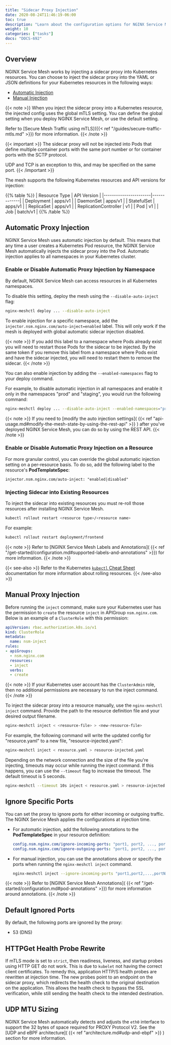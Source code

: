 ```yaml
---
title: "Sidecar Proxy Injection"
date: 2020-08-24T11:46:19-06:00
toc: true
description: "Learn about the configuration options for NGINX Service Mesh sidecar proxy injection."
weight: 10
categories: ["tasks"]
docs: "DOCS-692"
---
```


## Overview

NGINX Service Mesh works by injecting a sidecar proxy into Kubernetes resources. 
You can choose to inject the sidecar proxy into the YAML or JSON definitions for your Kubernetes resources in the following ways:

- [Automatic Injection](#automatic-proxy-injection)
- [Manual Injection](#manual-proxy-injection)

{{< note >}}
When you inject the sidecar proxy into a Kubernetes resource, the injected config uses the global mTLS setting. 
You can define the global setting when you deploy NGINX Service Mesh, or use the default setting.

Refer to [Secure Mesh Traffic using mTLS]({{< ref "/guides/secure-traffic-mtls.md" >}}) for more information.
{{< /note >}}

{{< important >}}
The sidecar proxy will not be injected into Pods that define multiple container ports with the same port number or for container ports with the SCTP protocol.

UDP and TCP is an exception to this, and may be specified on the same port.
{{< /important >}}

The mesh supports the following Kubernetes resources and API versions for injection:

{{% table %}}
|  Resource Type        | API Version |
|-----------------------|-------------|
| Deployment            | apps/v1     |
| DaemonSet             | apps/v1     |
| StatefulSet           | apps/v1     |
| ReplicaSet            | apps/v1     |
| ReplicationController | v1          |
| Pod                   | v1          |
| Job                   | batch/v1    |
{{% /table %}}

## Automatic Proxy Injection

NGINX Service Mesh uses automatic injection by default. This means that any time a user creates a Kubernetes Pod resource, the NGINX Service Mesh automatically injects the sidecar proxy into the Pod. Automatic injection applies to all namespaces in your Kubernetes cluster.

### Enable or Disable Automatic Proxy Injection by Namespace

By default, NGINX Service Mesh can access resources in all Kubernetes namespaces.

To disable this setting, deploy the mesh using the `--disable-auto-inject` flag:

```bash
nginx-meshctl deploy ... --disable-auto-inject
```

To enable injection for a specific namespace, add the `injector.nsm.nginx.com/auto-inject=enabled` label. This will only work if the mesh is deployed with global automatic sidecar injection disabled.

{{< note >}}
If you add this label to a namespace where Pods already exist you will need to restart those Pods for the sidecar to be injected.
By the same token if you remove this label from a namespace where Pods exist and have the sidecar injected, you will need to restart them to remove the sidecar.
{{< /note >}}

You can also enable injection by adding the `--enabled-namespaces` flag to your deploy command.

For example, to disable automatic injection in all namespaces and enable it only in the namespaces "prod" and "staging", you would run the following command:

```bash
nginx-meshctl deploy ... --disable-auto-inject --enabled-namespaces="prod,staging"
```

{{< note >}}
If you need to [modify the auto injection settings]( {{< ref "api-usage.md#modify-the-mesh-state-by-using-the-rest-api" >}} ) after you've deployed NGINX Service Mesh, you can do so by using the REST API.
{{< /note >}}

### Enable or Disable Automatic Proxy Injection on a Resource

For more granular control, you can override the global automatic injection setting on a per-resource basis. To do so, add the following label to the resource's **PodTemplateSpec**:

`injector.nsm.nginx.com/auto-inject: "enabled|disabled"`

### Injecting Sidecar into Existing Resources

To inject the sidecar into existing resources you must re-roll those resources after installing NGINX Service Mesh.

```bash
kubectl rollout restart <resource type>/<resource name>
```

For example:

```bash
kubectl rollout restart deployment/frontend
```

{{< note >}}
Refer to [NGINX Service Mesh Labels and Annotations]( {{< ref "/get-started/configuration.md#supported-labels-and-annotations" >}}) for more information.
{{< /note >}}

{{< see-also >}}
Refer to the Kubernetes [`kubectl` Cheat Sheet](https://kubernetes.io/docs/reference/kubectl/cheatsheet/#updating-resources) documentation for more information about rolling resources.
{{< /see-also >}}

## Manual Proxy Injection

Before running the `inject` command, make sure your Kubernetes user has the permission to `create` the resource `inject` in APIGroup `nsm.nginx.com`. Below is an example of a `ClusterRole` with this permission:

```yaml
apiVersion: rbac.authorization.k8s.io/v1
kind: ClusterRole
metadata:
  name: nsm-inject
rules:
- apiGroups:
  - nsm.nginx.com
  resources:
  - inject
  verbs:
  - create
```

{{< note >}}
If your Kubernetes user account has the `ClusterAdmin` role, then no additional permissions are necessary to run the inject command.
{{< /note >}}

To inject the sidecar proxy into a resource manually, use the `nginx-meshctl inject` command. Provide the path to the resource definition file and your desired output filename.

```bash
nginx-meshctl inject < <resource-file> > <new-resource-file>
```

For example, the following command will write the updated config for "resource.yaml" to a new file, "resource-injected.yaml":

```bash
nginx-meshctl inject < resource.yaml > resource-injected.yaml
```

Depending on the network connection and the size of the file you're injecting, timeouts may occur while running the inject command. If this happens, you can use the `--timeout` flag to increase the timeout. The default timeout is 5 seconds.

```bash
nginx-meshctl --timeout 10s inject < resource.yaml > resource-injected.yaml
```

## Ignore Specific Ports

You can set the proxy to ignore ports for either incoming or outgoing traffic. The NGINX Service Mesh applies the configurations at injection time.

- For automatic injection, add the following annotations to the **PodTemplateSpec** in your resource definition:

  ```yaml
  config.nsm.nginx.com/ignore-incoming-ports: "port1, port2, ..., portN"
  config.nsm.nginx.com/ignore-outgoing-ports: "port1, port2, ..., portN"
  ```

- For manual injection, you can use the annotations above or specify the ports when running the `nginx-meshctl inject` command.

    ```bash
    nginx-meshctl inject --ignore-incoming-ports "port1,port2,...,portN", --ignore-outgoing-ports "port1,port2,...,portN" < resource.yaml > resource-injected.yaml
    ```
  
{{< note >}}
Refer to [NGINX Service Mesh Annotations]( {{< ref "/get-started/configuration.md#pod-annotations" >}}) for more information around annotations.
{{< /note >}}

## Default Ignored Ports

By default, the following ports are ignored by the proxy:

- 53 (DNS)

## HTTPGet Health Probe Rewrite

If mTLS mode is set to `strict`, then readiness, liveness, and startup probes using HTTP GET do not work. This is
due to `kubelet` not having the correct client certificates. To remedy this, application HTTP/S health probes are
rewritten at injection time. The new probes point to an endpoint on the sidecar proxy, which
redirects the health check to the original destination on the application. This allows the health check to bypass 
the SSL verification, while still sending the health check to the intended destination.

## UDP MTU Sizing

NGINX Service Mesh automatically detects and adjusts the `eth0` interface to support the 32 bytes of space required for PROXY Protocol V2. See the [UDP and eBPF architecture]( {{< ref "architecture.md#udp-and-ebpf" >}} ) section for more information.
